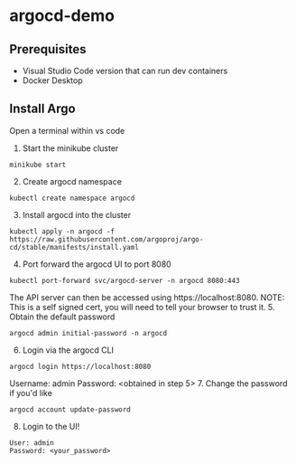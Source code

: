 # argocd-demo

## Prerequisites
- Visual Studio Code version that can run dev containers
- Docker Desktop

## Install Argo
Open a terminal within vs code

1. Start the minikube cluster
```
minikube start
```
2. Create argocd namespace
```
kubectl create namespace argocd
```
3. Install argocd into the cluster
```
kubectl apply -n argocd -f https://raw.githubusercontent.com/argoproj/argo-cd/stable/manifests/install.yaml
```
4. Port forward the argocd UI to port 8080
```
kubectl port-forward svc/argocd-server -n argocd 8080:443
```
The API server can then be accessed using https://localhost:8080.
NOTE: This is a self signed cert, you will need to tell your browser to trust it.
5. Obtain the default password
```
argocd admin initial-password -n argocd
```
6. Login via the argocd CLI
```
argocd login https://localhost:8080
```
Username: admin
Password: <obtained in step 5>
7. Change the password if you'd like
```
argocd account update-password
``` 
8. Login to the UI!
```
User: admin
Password: <your_password>
```